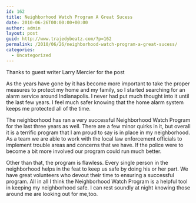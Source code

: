 ```yaml
---
id: 162
title: Neighborhood Watch Program A Great Sucess
date: 2010-06-26T00:00:00+00:00
author: admin
layout: post
guid: http://www.trajedybeatz.com/?p=162
permalink: /2010/06/26/neighborhood-watch-program-a-great-sucess/
categories:
  - Uncategorized
---
```

Thanks to guest writer Larry Mercier for the post

As the years have gone by it has become more important to take the proper measures to protect my home and my family, so I started searching for an alarm service around Indianapolis. I never had put much thought into it until the last few years. I feel much safer knowing that the home alarm system keeps me protected all of the time.

The neighborhood has ran a very successful Neighborhood Watch Program for the last three years as well. There are a few minor quirks in it, but overall it is a terrific program that I am proud to say is in place in my neighborhood. As a team we are able to work with the local law enforcement officials to implement trouble areas and concerns that we have. If the police were to become a bit more involved our program could run much better.

Other than that, the program is flawless. Every single person in the neighborhood helps in the feat to keep us safe by doing his or her part. We have great volunteers who devout their time to ensuring a successful program. All in all I think the Neighborhood Watch Program is a helpful tool in keeping my neighborhood safe. I can rest soundly at night knowing those around me are looking out for me,too.